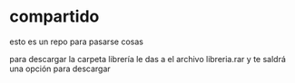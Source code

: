 # compartido
esto es un repo para pasarse cosas

para descargar la carpeta librería le das a el archivo libreria.rar y te saldrá una opción para descargar
